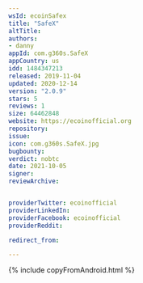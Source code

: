 ```yaml
---
wsId: ecoinSafex
title: "SafeX"
altTitle: 
authors:
- danny
appId: com.g360s.SafeX
appCountry: us
idd: 1484347213
released: 2019-11-04
updated: 2020-12-14
version: "2.0.9"
stars: 5
reviews: 1
size: 64462848
website: https://ecoinofficial.org
repository: 
issue: 
icon: com.g360s.SafeX.jpg
bugbounty: 
verdict: nobtc
date: 2021-10-05
signer: 
reviewArchive:


providerTwitter: ecoinofficial
providerLinkedIn: 
providerFacebook: ecoinofficial
providerReddit: 

redirect_from:

---
```



{% include copyFromAndroid.html %}
